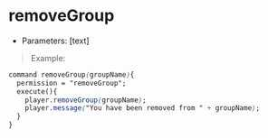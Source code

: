 # removeGroup

* Parameters: \[text\]

> Example:

```css
command removeGroup(groupName){
  permission = "removeGroup";
  execute(){
    player.removeGroup(groupName);
    player.message("You have been removed from " + groupName);
  }
}
```

